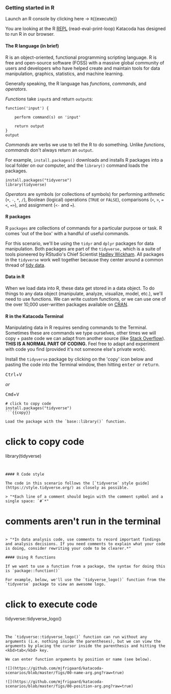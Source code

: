 ### Getting started in R

Launch an R console by clicking here -> `R`{{execute}}

You are looking at the R [REPL](https://en.wikipedia.org/wiki/Read%E2%80%93eval%E2%80%93print_loop) (read-eval-print-loop) Katacoda has designed to run R in our browser.

#### The R language (in brief)

R is an object-oriented, functional programming scripting language. R is free and open-source software (FOSS) with a massive global community of users and developers who have helped create and maintain tools for data manipulation, graphics, statistics, and machine learning.

Generally speaking, the R language has *functions*, *commands*, and *operators*.

*Functions* take `input`s and return `output`s:

```
function('input') {

    perform command(s) on 'input'

    return output
}
output
```

*Commands* are verbs we use to tell the R to do something. Unlike *functions*, *commands* don't always return an `output`.

For example, `install.packages()` downloads and installs R packages into a local folder on our computer, and the `library()` command loads the packages.

```
install.packages("tidyverse")
library(tidyverse)
```


*Operators* are symbols (or collections of symbols) for performing arithmetic (`+`, `-`, `*`, `/`), Boolean (logical) operations (`TRUE` or `FALSE`), comparisons (`<`, `>`, `=<`, `=>`), and assignment (`<-` and `=`).

#### R packages

R `packages` are collections of commands for a particular purpose or task. R comes 'out of the box' with a handful of useful commands.

For this scenario, we'll be using the `tidyr` and `dplyr` packages for data manipulation. Both packages are part of the `tidyverse,` which is a suite of tools pioneered by RStudio's Chief Scientist [Hadley Wickham](http://hadley.nz/). All packages in the `tidyverse` work well together because they center around a common thread of [tidy data](https://vita.had.co.nz/papers/tidy-data.pdf).

#### Data in R

When we load data into R, these data get stored in a data object. To do things to any data object (manipulate, analyze, visualize, model, etc.), we'll need to use functions. We can write custom functions, or we can use one of the over 10,000 user-written packages available on [CRAN](https://cran.r-project.org/).

#### R in the Katacoda Terminal

Manipulating data in R requires sending commands to the Terminal. Sometimes these are commands we type ourselves, other times we will copy + paste code we can adapt from another source (like [Stack Overflow](https://stackoverflow.com/)). **THIS IS A NORMAL PART OF CODING.** Feel free to adapt and experiment with code you find (provided it's not someone else's private work).

Install the `tidyverse` package by clicking on the 'copy' icon below and pasting the code into the Terminal window, then hitting <kbd>enter</kbd> or <kbd>return</kbd>.

<kbd>Ctrl</kbd>+<kbd>V</kbd>

*or*

<kbd>Cmd</kbd>+<kbd>V</kbd>


```
# click to copy code
install.packages("tidyverse")
```{{copy}}

Load the package with the `base::library()` function.

```
# click to copy code
library(tidyverse)
```{{copy}}


#### R Code style

The code in this scenario follows the [`tidyverse` style guide](https://style.tidyverse.org/) as closely as possible.

> "*Each line of a comment should begin with the comment symbol and a single space: `#`*"

```
# comments aren't run in the terminal
```

> "*In data analysis code, use comments to record important findings and analysis decisions. If you need comments to explain what your code is doing, consider rewriting your code to be clearer.*"

#### Using R functions

If we want to use a function from a package, the syntax for doing this is `package::function()`

For example, below, we'll use the `tidyverse_logo()` function from the `tidyverse` package to view an awesome logo.

```
# click to execute code
tidyverse::tidyverse_logo()
```{{execute}}


The `tidyverse::tidyverse_logo()` function can run without any arguments (i.e. nothing inside the parentheses), but we can view the arguments by placing the cursor inside the parenthesis and hitting the <kbd>tab</kbd> key.

We can enter function arguments by position or name (see below).

![](https://github.com/mjfrigaard/katacoda-scenarios/blob/master/figs/00-name-arg.png?raw=true)

![](https://github.com/mjfrigaard/katacoda-scenarios/blob/master/figs/00-position-arg.png?raw=true)
